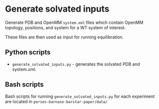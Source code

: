 # Generate solvated inputs 
Generate PDB and OpenMM `system.xml` files which contain OpenMM topology, positions, and system for a WT system of interest.

These files are then used as input for running equilibration.

## Python scripts
- `generate_solvated_inputs.py` - generates the solvated PDB and system.xml.

## Bash scripts
Bash scripts for running `generate_solvated_inputs.py` for each experiment are located in `perses-barnase-barstar-paper/data/`
